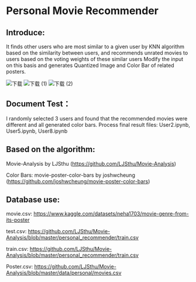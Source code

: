 # Personal Movie Recommender

## Introduce:
It finds other users who are most similar to a given user by KNN algorithm based on the similarity between users, and recommends unrated movies to users based on the voting weights of these similar users 
Modify the input on this basis and generates Quantized Image and Color Bar of related posters.

![下载](https://github.com/Qingyi-Www/Turtle-Dinner/assets/115076218/e5b91ea4-a5e4-4f30-b973-6d90453e82f1)
![下载 (1)](https://github.com/Qingyi-Www/Turtle-Dinner/assets/115076218/73094b05-3a9d-4572-9068-b8c0ea74647a)
![下载 (2)](https://github.com/Qingyi-Www/Turtle-Dinner/assets/115076218/2e2f796b-1320-486c-997c-8c7a9be3b9ee)

## Document Test：
I randomly selected 3 users and found that the recommended movies were different and all generated color bars.
Process final result files: User2.ipynb, User5.ipynb, User8.ipynb

## Based on the algorithm:
Movie-Analysis by LJSthu (https://github.com/LJSthu/Movie-Analysis)

Color Bars: movie-poster-color-bars by joshwcheung (https://github.com/joshwcheung/movie-poster-color-bars)

## Database use:
movie.csv: https://www.kaggle.com/datasets/neha1703/movie-genre-from-its-poster

test.csv: https://github.com/LJSthu/Movie-Analysis/blob/master/personal_recommender/train.csv

train.csv: https://github.com/LJSthu/Movie-Analysis/blob/master/personal_recommender/train.csv

Poster.csv: https://github.com/LJSthu/Movie-Analysis/blob/master/data/personal/movies.csv
